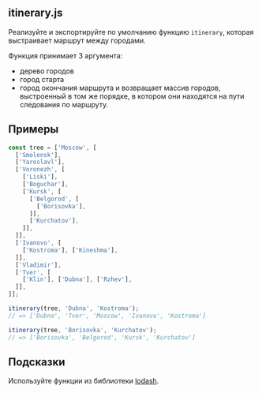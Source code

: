 ## itinerary.js

Реализуйте и экспортируйте по умолчанию функцию `itinerary`, которая выстраивает маршрут между городами.

Функция принимает 3 аргумента:
* дерево городов
* город старта
* город окончания маршрута
и возвращает массив городов, выстроенный в том же порядке, в котором они находятся на пути следования по маршруту.

## Примеры

```js
const tree = ['Moscow', [
  ['Smolensk'],
  ['Yaroslavl'],
  ['Voronezh', [
    ['Liski'],
    ['Boguchar'],
    ['Kursk', [
      ['Belgorod', [
        ['Borisovka'],
      ]],
      ['Kurchatov'],
    ]],
  ]],
  ['Ivanovo', [
    ['Kostroma'], ['Kineshma'],
  ]],
  ['Vladimir'],
  ['Tver', [
    ['Klin'], ['Dubna'], ['Rzhev'],
  ]],
]];

itinerary(tree, 'Dubna', 'Kostroma');
// => ['Dubna', 'Tver', 'Moscow', 'Ivanovo', 'Kostroma']

itinerary(tree, 'Borisovka', 'Kurchatov');
// => ['Borisovka', 'Belgorod', 'Kursk', 'Kurchatov']
```

## Подсказки

Используйте функции из библиотеки [lodash](https://lodash.com/docs/).
